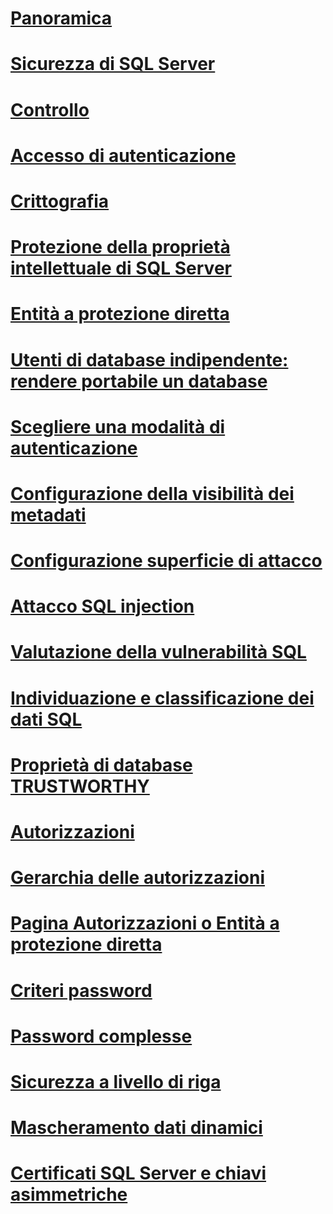 # [Panoramica](security-center-for-sql-server-database-engine-and-azure-sql-database.md)  
# [Sicurezza di SQL Server](securing-sql-server.md)  
# [Controllo](../../relational-databases/security/auditing/sql-server-audit-database-engine.md)
# [Accesso di autenticazione](../../relational-databases/security/authentication-access/getting-started-with-database-engine-permissions.md)
# [Crittografia](../../relational-databases/security/encryption/sql-server-encryption.md)
# [Protezione della proprietà intellettuale di SQL Server](protecting-your-sql-server-intellectual-property.md)  
# [Entità a protezione diretta](securables.md)  
# [Utenti di database indipendente: rendere portabile un database](contained-database-users-making-your-database-portable.md)  
# [Scegliere una modalità di autenticazione](choose-an-authentication-mode.md)  
# [Configurazione della visibilità dei metadati](metadata-visibility-configuration.md)  
# [Configurazione superficie di attacco](surface-area-configuration.md)  
# [Attacco SQL injection](sql-injection.md)
# [Valutazione della vulnerabilità SQL](sql-vulnerability-assessment.md)  
# [Individuazione e classificazione dei dati SQL](sql-data-discovery-and-classification.md)  
# [Proprietà di database TRUSTWORTHY](trustworthy-database-property.md)  
# [Autorizzazioni](permissions-database-engine.md)  
# [Gerarchia delle autorizzazioni](permissions-hierarchy-database-engine.md)  
# [Pagina Autorizzazioni o Entità a protezione diretta](permissions-or-securables-page.md)  
# [Criteri password](password-policy.md)  
# [Password complesse](strong-passwords.md)  
# [Sicurezza a livello di riga](row-level-security.md)  
# [Mascheramento dati dinamici](dynamic-data-masking.md)  
# [Certificati SQL Server e chiavi asimmetriche](sql-server-certificates-and-asymmetric-keys.md)  
